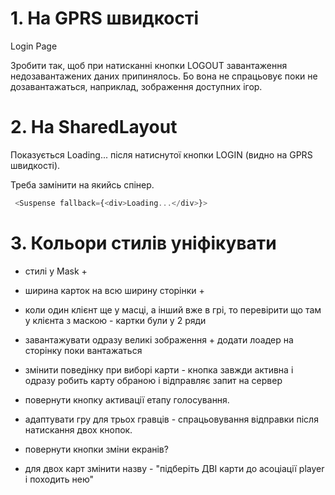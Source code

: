 # 1. На GPRS швидкості

Login Page

Зробити так, щоб при натисканні кнопки LOGOUT завантаження недозавантажених даних припинялось. Бо вона не спрацьовує поки не дозавантажаться, наприклад, зображення доступних ігор.

# 2. На SharedLayout

Показується Loading... після натиснутої кнопки LOGIN (видно на GPRS швидкості).

Треба замінити на якийсь спінер.

```js
 <Suspense fallback={<div>Loading...</div>}>
```

# 3. Кольори стилів уніфікувати

<!-- todo Зробити можливість перетягувати карти у руці гравця -->

<!-- todo -->

- стилі у Mask +
- ширина карток на всю ширину сторінки +
- коли один клієнт ще у масці, а інший вже в грі, то перевірити що там у клієнта з маскою - картки були у 2 ряди
- завантажувати одразу великі зображення + додати лоадер на сторінку поки вантажаться
- змінити поведінку при виборі карти - кнопка завжди активна і одразу робить карту обраною і відправляє запит на сервер
- повернути кнопку активації етапу голосування.
- адаптувати гру для трьох гравців - спрацьовування відправки після натискання двох кнопок.
- повернути кнопки зміни екранів?

- для двох карт змінити назву - "підберіть ДВІ карти до асоціації player і походить нею"
